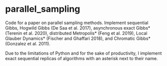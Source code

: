 # parallel_sampling

Code for a paper on parallel sampling methods. Implement sequential Gibbs, Hogwild Gibbs (De Saa et al. 2017), asynchronous exact Gibbs* (Terenin et al. 2020), distributed Metropolis* (Feng et al. 2019), Local Glauber Dynamics* (Fischer and Ghaffari 2018), and Chromatic Gibbs* (Gonzalez et al. 2011). 

Due to the limitations of Python and for the sake of productivity, I implement exact sequential replicas of algorithms with an asterisk next to their name.
